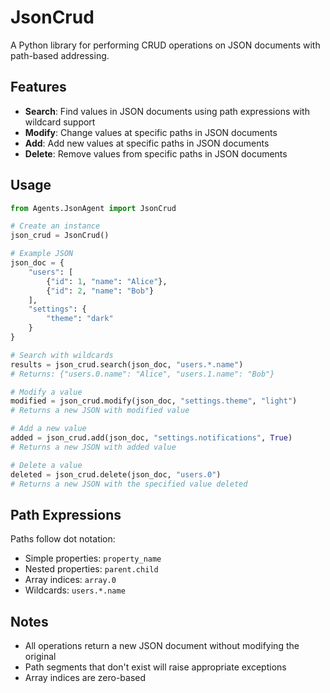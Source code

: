 # JsonCrud

A Python library for performing CRUD operations on JSON documents with path-based addressing.

## Features

- **Search**: Find values in JSON documents using path expressions with wildcard support
- **Modify**: Change values at specific paths in JSON documents
- **Add**: Add new values at specific paths in JSON documents
- **Delete**: Remove values from specific paths in JSON documents

## Usage

```python
from Agents.JsonAgent import JsonCrud

# Create an instance
json_crud = JsonCrud()

# Example JSON
json_doc = {
    "users": [
        {"id": 1, "name": "Alice"},
        {"id": 2, "name": "Bob"}
    ],
    "settings": {
        "theme": "dark"
    }
}

# Search with wildcards
results = json_crud.search(json_doc, "users.*.name")
# Returns: {"users.0.name": "Alice", "users.1.name": "Bob"}

# Modify a value
modified = json_crud.modify(json_doc, "settings.theme", "light")
# Returns a new JSON with modified value

# Add a new value
added = json_crud.add(json_doc, "settings.notifications", True)
# Returns a new JSON with added value

# Delete a value
deleted = json_crud.delete(json_doc, "users.0")
# Returns a new JSON with the specified value deleted
```

## Path Expressions

Paths follow dot notation:
- Simple properties: `property_name`
- Nested properties: `parent.child`
- Array indices: `array.0`
- Wildcards: `users.*.name`

## Notes

- All operations return a new JSON document without modifying the original
- Path segments that don't exist will raise appropriate exceptions
- Array indices are zero-based 